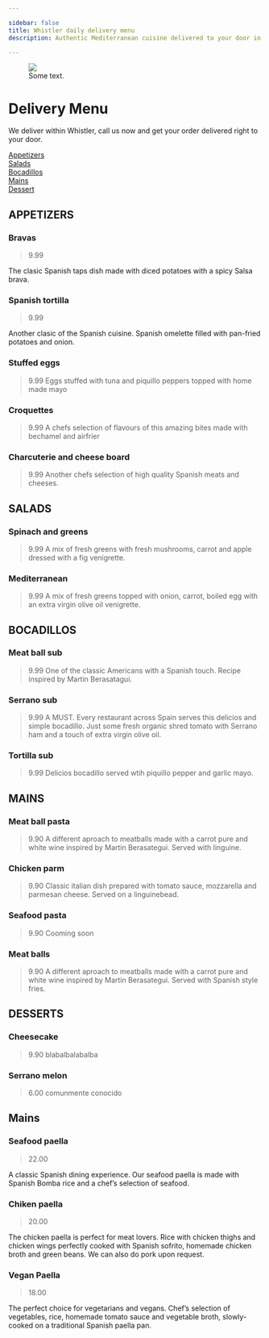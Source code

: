 ```yaml
---

sidebar: false
title: Whistler daily delivery menu
description: Authentic Mediterranean cuisine delivered to your door in Whistler.

---
```

<figure class="full-width-img">
  <img src="/img/EnTuCasa-Paella.jpg">
  <figcaption>Some text.</figcaption>
</figure>

# Delivery Menu

We deliver within Whistler, call us now and get your order delivered right to your door.  

[Appetizers](#appetizers)  
[Salads](#salads)  
[Bocadillos](#bocadillos)  
[Mains](#mains)  
[Dessert](#dessert)  


## APPETIZERS

### Bravas
> 9.99  

The clasic Spanish taps dish made with diced potatoes with a spicy Salsa brava.

### Spanish tortilla
> 9.99  

Another clasic of the Spanish cuisine. Spanish omelette filled with pan-fried potatoes and onion.

### Stuffed eggs
> 9.99
Eggs stuffed with tuna and piquillo peppers topped with home made mayo

### Croquettes
> 9.99
A chefs selection of flavours of this amazing bites made with bechamel and airfrier

### Charcuterie and cheese board
> 9.99
Another chefs selection of high quality Spanish meats and cheeses.


## SALADS

### Spinach and greens 
> 9.99
A mix of fresh greens with fresh mushrooms, carrot and apple dressed with a fig venigrette.

### Mediterranean 
> 9.99
A mix of fresh greens topped with onion, carrot, boiled egg with an extra virgin olive oil venigrette.


## BOCADILLOS

### Meat ball sub
> 9.99
One of the classic Americans with a Spanish touch. Recipe inspired by Martin Berasatagui.

### Serrano sub
> 9.99
A MUST. Every restaurant across Spain serves this delicios and simple bocadillo. Just some fresh organic shred tomato with Serrano ham and a touch of extra virgin olive oil.

### Tortilla sub
> 9.99
Delicios bocadillo served wtih piquillo pepper and garlic mayo. 


## MAINS

### Meat ball pasta
> 9.90  A different aproach to meatballs made with a carrot pure and white wine inspired by Martin Berasategui. Served with linguine.

### Chicken parm
> 9.90
Classic italian dish prepared with tomato sauce, mozzarella and parmesan cheese. Served on a linguinebead.

### Seafood pasta
> 9.90
Cooming soon 

### Meat balls 
> 9.90
A different aproach to meatballs made with a carrot pure and white wine inspired by Martin Berasategui. Served with Spanish style fries.


## DESSERTS

### Cheesecake
> 9.90
blabalbalabalba

### Serrano melon
> 6.00
comunmente conocido


## Mains

### Seafood paella 
> 22.00

A classic Spanish dining experience. Our seafood paella is made with Spanish Bomba rice and a chef’s selection of seafood.

### Chiken paella 
> 20.00

The chicken paella is perfect for meat lovers. Rice with chicken thighs and chicken wings perfectly cooked with Spanish sofrito, homemade chicken broth and green beans. We can also do pork upon request.

### Vegan Paella
> 18.00

The perfect choice for vegetarians and vegans. Chef’s selection of vegetables, rice, homemade tomato sauce and vegetable broth, slowly-cooked on a traditional Spanish paella pan.








